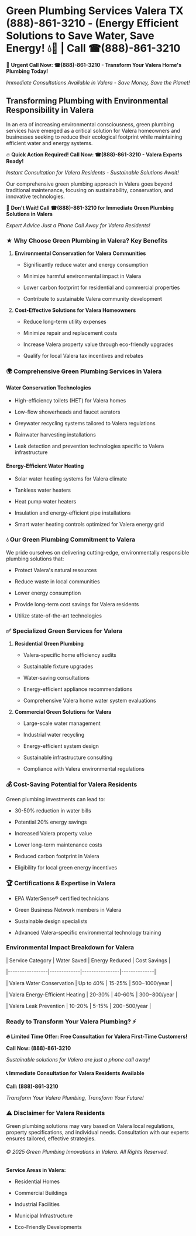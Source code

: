 # Green Plumbing Services Valera TX (888)-861-3210 - (Energy Efficient Solutions to Save Water, Save Energy! 💧🌿 | Call ☎(888)-861-3210

🚨 **Urgent Call Now: ☎(888)-861-3210 - Transform Your Valera Home's Plumbing Today!**
*Immediate Consultations Available in Valera - Save Money, Save the Planet!*

## Transforming Plumbing with Environmental Responsibility in Valera

In an era of increasing environmental consciousness, green plumbing services have emerged as a critical solution for Valera homeowners and businesses seeking to reduce their ecological footprint while maintaining efficient water and energy systems. 

🔥 **Quick Action Required! Call Now: ☎(888)-861-3210 - Valera Experts Ready!**
*Instant Consultation for Valera Residents - Sustainable Solutions Await!*

Our comprehensive green plumbing approach in Valera goes beyond traditional maintenance, focusing on sustainability, conservation, and innovative technologies.

🚨 **Don't Wait! Call ☎(888)-861-3210 for Immediate Green Plumbing Solutions in Valera**
*Expert Advice Just a Phone Call Away for Valera Residents!*

### ★ Why Choose Green Plumbing in Valera? Key Benefits

1. **Environmental Conservation for Valera Communities** 
   - Significantly reduce water and energy consumption
   - Minimize harmful environmental impact in Valera
   - Lower carbon footprint for residential and commercial properties
   - Contribute to sustainable Valera community development

2. **Cost-Effective Solutions for Valera Homeowners** 
   - Reduce long-term utility expenses
   - Minimize repair and replacement costs
   - Increase Valera property value through eco-friendly upgrades
   - Qualify for local Valera tax incentives and rebates

### 🌍 Comprehensive Green Plumbing Services in Valera

#### Water Conservation Technologies
- High-efficiency toilets (HET) for Valera homes
- Low-flow showerheads and faucet aerators
- Greywater recycling systems tailored to Valera regulations
- Rainwater harvesting installations
- Leak detection and prevention technologies specific to Valera infrastructure

#### Energy-Efficient Water Heating
- Solar water heating systems for Valera climate
- Tankless water heaters
- Heat pump water heaters
- Insulation and energy-efficient pipe installations
- Smart water heating controls optimized for Valera energy grid

### 💧 Our Green Plumbing Commitment to Valera

We pride ourselves on delivering cutting-edge, environmentally responsible plumbing solutions that:
- Protect Valera's natural resources
- Reduce waste in local communities
- Lower energy consumption
- Provide long-term cost savings for Valera residents
- Utilize state-of-the-art technologies

### ✅ Specialized Green Services for Valera

1. **Residential Green Plumbing**
   - Valera-specific home efficiency audits
   - Sustainable fixture upgrades
   - Water-saving consultations
   - Energy-efficient appliance recommendations
   - Comprehensive Valera home water system evaluations

2. **Commercial Green Solutions for Valera**
   - Large-scale water management
   - Industrial water recycling
   - Energy-efficient system design
   - Sustainable infrastructure consulting
   - Compliance with Valera environmental regulations

### 💰 Cost-Saving Potential for Valera Residents

Green plumbing investments can lead to:
- 30-50% reduction in water bills
- Potential 20% energy savings
- Increased Valera property value
- Lower long-term maintenance costs
- Reduced carbon footprint in Valera
- Eligibility for local green energy incentives

### 🏆 Certifications & Expertise in Valera

- EPA WaterSense® certified technicians
- Green Business Network members in Valera
- Sustainable design specialists
- Advanced Valera-specific environmental technology training

### Environmental Impact Breakdown for Valera

| Service Category | Water Saved | Energy Reduced | Cost Savings |
|-----------------|-------------|----------------|--------------|
| Valera Water Conservation | Up to 40% | 15-25% | $500-$1000/year |
| Valera Energy-Efficient Heating | 20-30% | 40-60% | $300-$800/year |
| Valera Leak Prevention | 10-20% | 5-15% | $200-$500/year |

### Ready to Transform Your Valera Plumbing? ⚡

**🔥 Limited Time Offer: Free Consultation for Valera First-Time Customers!**

**Call Now: (888)-861-3210**
*Sustainable solutions for Valera are just a phone call away!*

#### 📞 Immediate Consultation for Valera Residents Available

**Call: (888)-861-3210**
*Transform Your Valera Plumbing, Transform Your Future!*

### ⚠️ Disclaimer for Valera Residents

Green plumbing solutions may vary based on Valera local regulations, property specifications, and individual needs. Consultation with our experts ensures tailored, effective strategies.

###### © 2025 Green Plumbing Innovations in Valera. All Rights Reserved.

**Service Areas in Valera:** 
- Residential Homes
- Commercial Buildings
- Industrial Facilities
- Municipal Infrastructure
- Eco-Friendly Developments